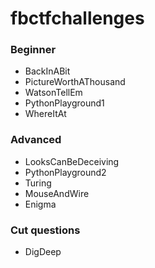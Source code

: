 # fbctfchallenges


### Beginner

- BackInABit
- PictureWorthAThousand
- WatsonTellEm
- PythonPlayground1
- WhereItAt

### Advanced

- LooksCanBeDeceiving
- PythonPlayground2
- Turing
- MouseAndWire
- Enigma

### Cut questions

- DigDeep
